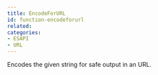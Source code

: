 ```yaml
---
title: EncodeForURL
id: function-encodeforurl
related:
categories:
- ESAPI
- URL
---
```


Encodes the given string for safe output in an URL.
